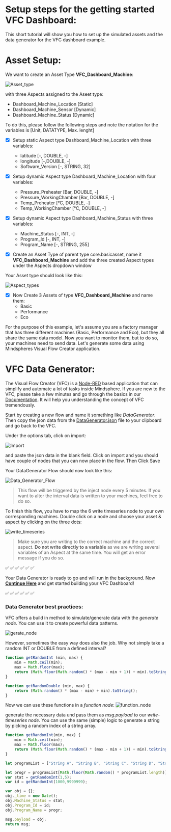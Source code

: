 # Setup steps for the getting started VFC Dashboard:
This short tutorial will show you how to set up the simulated assets and the data generator for the VFC dashboard example.

# Asset Setup:
We want to create an Asset Type **VFC_Dashboard_Machine**:

![Asset_type](../doc/asset_type.png)

with three Aspects assigned to the Aseet type:
- Dashboard_Machine_Location [Static]
- Dashboard_Machine_Sensor [Dynamic]
- Dashboard_Machine_Status [Dynamic]

To do this, please follow the following steps and note the notation for the variables is [Unit, DATATYPE, Max. lenght]
- [x] Setup static Aspect type Dashboard_Machine_Location with three variables:
  - latitude [-, DOUBLE, -]
  - longitude [-,DOUBLE, -]
  - Software_Version [-, STRING, 32]
 
- [x] Setup dynamic Aspect type Dashboard_Machine_Location with four variables:
  - Pressure_Preheater [Bar, DOUBLE, -]
  - Pressure_WorkingChamber [Bar, DOUBLE, -]
  - Temp_Preheater [°C, DOUBLE, -]
  - Temp_WorkingChamber [°C, DOUBLE, -]

- [x] Setup dynamic Aspect type Dashboard_Machine_Status with three variables:
  - Machine_Status [-, INT, -]
  - Program_Id [-, INT, -]
  - Program_Name [-, STRING, 255]
- [x] Create an Asset Type of parent type core.basicasset, name it **VFC_Dashboard_Machine** and add the three created Aspect types under the Aspects dropdown window

Your Asset type should look like this:

![Aspect_types](../doc/asset_complete.png)

- [x] Now Create 3 Assets of type **VFC_Dashboard_Machine** and name them:
  - Basic
  - Performance
  - Eco

For the purpose of this example, let's assume you are a factory manager that has three different machines (Basic, Performance and Eco), but they all share the same data model. Now you want to monitor them, but to do so, your machines need to send data. Let's generate some data using Mindspheres Visual Flow Creator application.

# VFC Data Generator:
The Visual Flow Creator (VFC) is a [Node-RED](https://nodered.org) based application that can simplify and automate a lot of tasks inside Mindsphere. If you are new to the VFC, please take a few minutes and go through the basics in our [Documentation](https://documentation.mindsphere.io/resources/html/visualflow-creator/en-US/index.html). It will help you understanding the concept of VFC tremendously.

Start by creating a new flow and name it something like *DataGenerator*. Then copy the json data from the [DataGenerator.json](../Resources/DataGenerator.json) file to your clipboard and go back to the VFC.

Under the options tab, click on import:

![Import](../doc/import.png)

and paste the json data in the blank field. Click on import and you should have couple of nodes that you can now place in the flow. Then Click Save

Your DataGenerator Flow should now look like this:

![Data_Generator_Flow](../doc/Data_Generator_Flow.png)

> This flow will be triggered by the inject node every 5 minutes. If you want to alter the interval data is written to your machines, feel free to do so.

To finish this flow, you have to map the 6 write timeseries node to your own corresponding machines. Double click on a node and choose your asset & aspect by clicking on the three dots:

![write_timeseries](../doc/write_timeseries.png)

> Make sure you are writing to the correct machine and the correct aspect. **Do not write directly to a variable** as we are writing several variables of an Aspect at the same time. You will get an error message if you do so. 

:white_check_mark:  :white_check_mark:  :white_check_mark:  :white_check_mark:  :white_check_mark:  :white_check_mark:

Your Data Generator is ready to go and will run in the background. Now **[Continue Here](../readme.md#overview-dashboard)** and get started building your VFC Dashboard!

:white_check_mark:  :white_check_mark:  :white_check_mark:  :white_check_mark:  :white_check_mark:  :white_check_mark:

### Data Generator best practices:
VFC offers a build in method to simulate/generate data with the *generate node*. You can use it to create powerful data patterns.

![gerate_node](../doc/generate_node.png)

However, sometimes the easy way does also the job. Why not simply take a random INT or DOUBLE from a defined interval?
```javascript
function getRandomInt (min, max) {
    min = Math.ceil(min);
    max = Math.floor(max);
    return (Math.floor(Math.random() * (max - min + 1)) + min).toString();
}
```
```javascript
function getRandomDouble (min, max) {
    return (Math.random() * (max - min) + min).toString();
}
```
Now we can use these functions in a *function node*:
![function_node](../doc/function_node.png)

generate the necessary data und pass them as *msg.payload* to our *write-timeseries node*.
You can use the same (simple) logic to generate a string by picking a random index of a string array.

```javascript
function getRandomInt(min, max) {
    min = Math.ceil(min);
    max = Math.floor(max);
    return (Math.floor(Math.random() * (max - min + 1)) + min).toString();
}

let programList = ["String A", "String B", "String C", "String D", "String ...", "String X"];

let progr = programList[Math.floor(Math.random() * programList.length)];
var stat = getRandomInt(1,5);
var id = getRandomInt(1000,9999999);

var obj = {};
obj._time = new Date();
obj.Machine_Status = stat;
obj.Program_Id = id;
obj.Program_Name = progr;

msg.payload = obj;
return msg;
```

